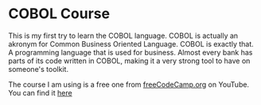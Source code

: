 # COBOL Course

This is my first try to learn the COBOL language.
COBOL is actually an akronym for Common Business Oriented Language.
COBOL is exactly that. A programming language that is used for business.
Almost every bank has parts of its code written in COBOL, making it a 
very strong tool to have on someone's toolkit.

The course I am using is a free one from [freeCodeCamp.org](https://www.youtube.com/@freecodecamp) on YouTube. You can find it [here](https://www.youtube.com/watch?v=RdMAEdGvtLA)

